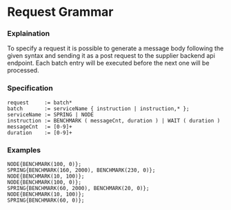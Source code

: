 # Request Grammar

### Explaination
To specify a request it is possible to generate a message body following the given syntax and sending it as a post request to the supplier backend api endpoint. Each batch entry will be executed before the next one will be processed.

### Specification
```
request     := batch*
batch       := serviceName { instruction | instruction,* };
serviceName := SPRING | NODE
instruction := BENCHMARK ( messageCnt, duration ) | WAIT ( duration )
messageCnt  := [0-9]+
duration    := [0-9]+
```

### Examples
```
NODE{BENCHMARK(100, 0)};
SPRING{BENCHMARK(160, 2000), BENCHMARK(230, 0)};
NODE{BENCHMARK(10, 100)};
NODE{BENCHMARK(100, 0)};
SPRING{BENCHMARK(60, 2000), BENCHMARK(20, 0)};
NODE{BENCHMARK(10, 100)};
SPRING{BENCHMARK(60, 0)};
```
